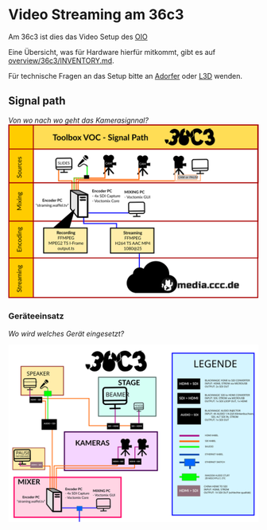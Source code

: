  Video Streaming am 36c3
==========================

Am 36c3 ist dies das Video Setup des [OIO](https://oio.social)

Eine Übersicht, was für Hardware hierfür mitkommt, gibt es auf [overview/36c3/INVENTORY.md](https://github.com/chaos-bodensee/voc-setup/blob/master/overview/36c3/INVENTORY.md).

Für technische Fragen an das Setup bitte an [Adorfer](https://wiki.freifunk.net/Benutzer:Adorfer) oder [L3D](https://doku.ccc.de/Benutzer:L3D) wenden.

## Signal path
*Von wo nach wo geht das Kamerasignnal?*
![SIGNAL PATH](signal_path.svg "Signalweg")

### Geräteeinsatz
*Wo wird welches Gerät eingesetzt?*

![DEVICE SRC](device_src.svg "Gerätequellen")

